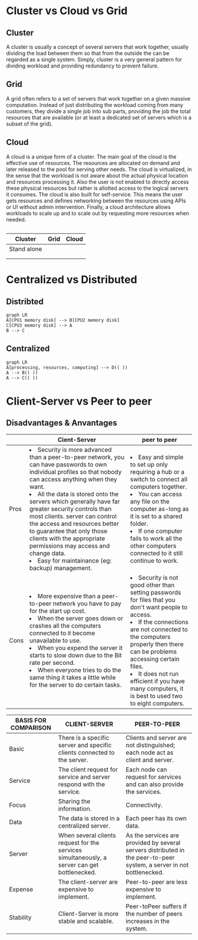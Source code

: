 # Cluster vs Cloud vs Grid

## Cluster
A cluster is usually a concept of several servers that work together, usually dividing the load between them so that from the outside 
the can be regarded as a single system. Simply, cluster is a very general pattern for dividing workload and providing redundancy to 
prevent failure.

## Grid
A grid often refers to a set of servers that work together on a given massive computation. Instead of just distributing the workload 
coming from many customers, they divide a single job into sub parts, providing the job the total resources that are available (or at 
least a dedicated set of servers which is a subset of the grid).

## Cloud
A cloud is a unique form of a cluster. The main goal of the cloud is the effective use of resources. The resources are allocated on demand 
and later released to the pool for serving other needs. The cloud is virtualized, in the sense that the workload is not aware about the 
actual physical location and resources processing it. Also the user is not enabled to directly access these physical resources but rather 
is allotted access to the logical servers it consumes. The cloud is also built for self-service. This means the user gets resources and 
defines networking between the resources using APIs or UI without admin intervention. Finally, a cloud architecture allows workloads to 
scale up and to scale out by requesting more resources when needed.

## 

|Cluster         |Grid                           |Cloud                         |
|----------------|-------------------------------|-----------------------------|
|Stand alone	 | |             |
|           | | |
|           | | |

# Centralized vs Distributed

## Distribted

```mermaid
graph LR
A[CPU1 memory disk] --> B[CPU2 memory disk]
C[CPU3 memory disk] --> A
B --> C
```

## Centralized

```mermaid
graph LR
A[processing, resources, computing] --> D(( ))
A --> B(( ))
A --> C(( ))
```

# Client-Server vs Peer to peer

## Disadvantages & Anvantages

|     |Cient-Server  |peer to peer |
|----------------|-------------------------------|-----------------------------|
|Pros |<li>Security is more advanced than a peer-to-peer network, you can have passwords to own individual profiles so that nobody can access anything when they want. <li>All the data is stored onto the servers which generally have far greater security controls than most clients. server can control the access and resources better to guarantee that only those clients with the appropriate permissions may access and change data. <li>Easy for maintainance (eg: backup) management.|<li>Easy and simple to set up only requiring a hub or a switch to connect all computers together. <li>You can access any file on the computer as-long as it is set to a shared folder. <li>If one computer fails to work all the other computers connected to it still continue to work.|
|Cons |<li>More expensive than a peer-to-peer network you have to pay for the start up cost. <li>When the server goes down or crashes all the computers connected to it become unavailable to use. <li>When you expend the server it starts to slow down due to the Bit rate per second. <li>When everyone tries to do the same thing it takes a little while for the server to do certain tasks.|<li>Security is not good other than setting passwords for files that you don't want people to access. <li>If the connections are not connected to the computers properly then there can be problems accessing certain files. <li>It does not run efficient if you have many computers, it is best to used two to eight computers.|
  
  
|BASIS FOR COMPARISON |CLIENT-SERVER |PEER-TO-PEER|
|----------------|-------------------------------|-----------------------------|
|Basic	|There is a specific server and specific clients connected to the server.|Clients and server are not distinguished; each node act as client and server.|
|Service	|The client request for service and server respond with the service.	|Each node can request for services and can also provide the services.|
|Focus	|Sharing the information.	|Connectivity.|
|Data	|The data is stored in a centralized server. |Each peer has its own data.|
|Server	|When several clients request for the services simultaneously, a server can get bottlenecked.	|As the services are provided by several servers distributed in the peer-to-peer system, a server in not bottlenecked.|
|Expense	|The client-server are expensive to implement.	|Peer-to-peer are less expensive to implement.|
|Stability	|Client-Server is more stable and scalable.	|Peer-toPeer suffers if the number of peers increases in the system.|
